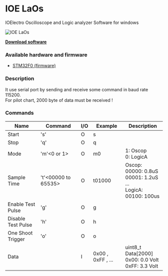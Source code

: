 # IOE LaOs
IOElectro Oscilloscope and Logic analyzer Software for windows 

![IOE LaOs](https://user-images.githubusercontent.com/64005694/128669961-694f6df9-49ea-4a5c-9213-45637b15288f.jpg)


[**Download software**](https://github.com/ioelectro/ioe-laos/releases/latest/download/IOE-LaOs.zip)

### Available hardware and firmware
- [STM32F0 (firmware)](https://github.com/ioelectro/stm32f0-laos-firmware)

### Description
It use serial port by sending and receive some command in baud rate 115200.<br>For pilot chart, 2000 byte of data must be received !

### Commands

| Name               | Command     | I/O  | Example           | Description                                              |
| ------------------ | ----------- | ---- | ----------------- | -------------------------------------------------------- |
| Start              | 's'         | O    | s                 |                                                          |
| Stop               | 'q'         | O    | q                 |                                                          |
| Mode               | 'm'<0 or 1> | O    | m0                | 1: Oscop<br />0: LogicA                                    |
| Sample Time    | 't'<00000 to 65535> | O    | t01000                | Oscop:<br />00000: 0.8uS<br />00001:  1.2uS<br />...<br />LogicA:<br />00100: 100us                         |
| Enable Test Pulse  | 'g'         | O    | g                 |                                                          |
| Disable Test Pulse | 'h'         | O    | h                 |                                                          |
| One Shoot Trigger | 'o'         | O    | o                 |                                                          |
| Data               |             | I    | 0x00 , 0xFF , ... | uint8_t Data[2000]<br />0x00: 0.0 Volt<br />0xFF: 3.3 Volt |
